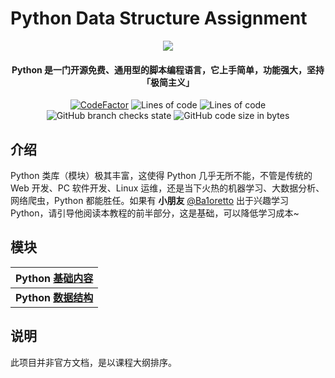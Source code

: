 # Python Data Structure Assignment


<p align="center">
<img src = "https://user-images.githubusercontent.com/39553613/145566584-494920e6-bdac-4c23-985d-9d00187c90e1.jpg">
</p>

<h4 align="center">Python 是一门开源免费、通用型的脚本编程语言，它上手简单，功能强大，坚持「极简主义」 </h4>
<p align="center">
<a href="https://www.codefactor.io/repository/github/caishangqi/homeward-webstorebridge/overview/plugin-webstore-bridge"><img src="https://www.codefactor.io/repository/github/caishangqi/homeward-webstorebridge/badge/plugin-webstore-bridge" alt="CodeFactor" /></a>
<img alt="Lines of code" src="https://img.shields.io/tokei/lines/github/Caishangqi/python-basic">
<img alt="Lines of code" src="https://img.shields.io/badge/python-3.6.10-green">
<img alt="GitHub branch checks state" src="https://img.shields.io/github/checks-status/Caishangqi/python-basic/master?label=build">
<img alt="GitHub code size in bytes" src="https://img.shields.io/github/languages/code-size/Caishangqi/python-basic">
</p>

## 介绍
Python 类库（模块）极其丰富，这使得 Python 几乎无所不能，不管是传统的 Web 开发、PC 软件开发、Linux 运维，还是当下火热的机器学习、大数据分析、网络爬虫，Python 都能胜任。如果有 **小朋友** [@Ba1oretto](https://github.com/Ba1oretto) 出于兴趣学习 Python，请引导他阅读本教程的前半部分，这是基础，可以降低学习成本~
## 模块

| Python [基础内容](https://github.com/Caishangqi/python-basic) |
|-----------------------------------------------------------|
| **Python** [**数据结构**](https://github.com/Caishangqi/python-basic/tree/python-data-structure) |

## 说明
此项目并非官方文档，是以课程大纲排序。